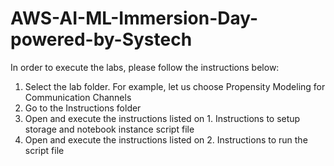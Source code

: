 # AWS-AI-ML-Immersion-Day-powered-by-Systech

In order to execute the labs, please follow the instructions below:
1. Select the lab folder. For example, let us choose Propensity Modeling for Communication Channels
2. Go to the Instructions folder
3. Open and execute the instructions listed on 1. Instructions to setup storage and notebook instance script file
4. Open and execute the instructions listed on 2. Instructions to run the script file
